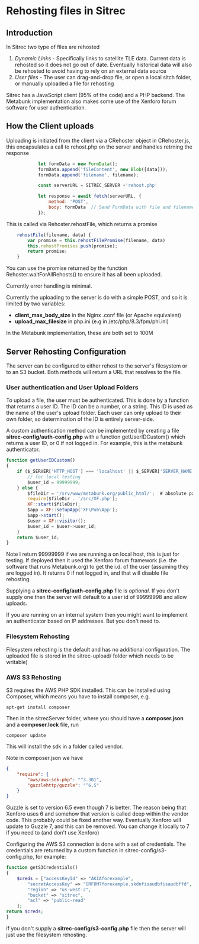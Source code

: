 # Rehosting files in Sitrec

## Introduction

In Sitrec two type of files are rehosted

1. *Dynamic Links* - Specifically links to satellite TLE data. Current data is rehosted so it does not go out of date. Eventually historical data will also be rehosted to avoid having to rely on an external data source
2. *User files* - The user can drag-and-drop file, or open a local sitch folder, or manually uploaded a file for rehosting

Sitrec has a JavaScript client (95% of the code) and a PHP backend. The Metabunk implementation also makes some use of the Xenforo forum software for user authentication. 

## How the Client uploads

Uploading is initiated from the client via a CRehoster object in CRehoster.js, this encapsulates a call to rehost.php on the server and handles retrning the response

```javascript
            let formData = new FormData();
            formData.append('fileContent', new Blob([data]));
            formData.append('filename', filename);

            const serverURL = SITREC_SERVER +'rehost.php'

            let response = await fetch(serverURL, {
                method: 'POST',
                body: formData  // Send FormData with file and filename
            });
```

This is called via Rehoster.rehostFile, which returns a promise
```javascript
    rehostFile(filename, data) {
        var promise = this.rehostFilePromise(filename, data)
        this.rehostPromises.push(promise);
        return promise;
    }
```

You can use the promise returned by the function Rehoster.waitForAllRehosts() to ensure it has all been uploaded. 

Currently error handling is minimal.


Currently the uploading to the server is do with a simple POST, and so it is limited by two variables:
 - **client_max_body_size** in the Nginx .conf file (or Apache equivalent)
 - **upload_max_filesize** in php.ini (e.g in /etc/php/8.3/fpm/phi.ini)

In the Metabunk implementation, these are both set to 100M

## Server Rehosting Configuration

The server can be configured to either rehost to the server's filesystem or to an S3 bucket. Both methods will return a URL that resolves to the file. 


### User authentication and User Upload Folders

To upload a file, the user must be authenticated. This is done by a function that returns a user ID. The ID can be a number, or a string. This ID is used as the name of the user's upload folder. Each user can only upload to their own folder, so determination of the ID is entirely server-side. 

A custom authentication method can be implemented by creating a file **sitrec-config/auth-config.php** with a function getUserIDCustom() which returns a user ID, or 0 if not logged in. For example, this is the metabunk authenticator.
```javascript
function getUserIDCustom()
{
    if ($_SERVER['HTTP_HOST'] === 'localhost' || $_SERVER['SERVER_NAME'] === 'localhost') {
        // for local testing
        $user_id = 99999999;
    } else {
        $fileDir = '/srv/www/metabunk.org/public_html/';  # absolute path from this script to the Xenforo root
        require($fileDir . '/src/XF.php');
        XF::start($fileDir);
        $app = XF::setupApp('XF\Pub\App');
        $app->start();
        $user = XF::visitor();
        $user_id = $user->user_id;
    }
    return $user_id;
}
```
Note I return 99999999 if we are running a on local host, this is just for testing. If deployed then it used the Xenforo forum framework (i.e. the software that runs Metabunk.org) to get the i.d. of the user (assuming they are logged in). It returns 0 if not logged in, and that will disable file rehosting. 

Supplying a **sitrec-config/auth-config.php** file is *optional*. If you don't supply one then the server will default to a user id of 99999998 and allow uploads. 

If you are running on an internal system then you might want to implement an authenticator based on IP addresses. But you don't need to. 


### Filesystem Rehosting

Filesystem rehosting is the default and has no additional configuration. The uploaded file is stored in the sitrec-upload/<UserID> folder which needs to be writable)

### AWS S3 Rehosting

S3 requires the AWS PHP SDK installed. This can be installed using Composer, which means you have to install composer, e.g.
```shell
apt-get install composer
```

Then in the sitrecServer folder, where you should have a **composer.json** and a **composer.lock** file, run 
```shell
composer update
```
This will install the sdk in a folder called vendor. 

Note in composer.json we have
```json
{
    "require": {
        "aws/aws-sdk-php": "^3.301",
        "guzzlehttp/guzzle": "^6.5"
    }
}
```
Guzzle is set to version 6.5 even though 7 is better. The reason being that Xenforo uses 6 and somehow that version is called deep within the vendor code. This probably could be fixed another way. Eventually Xenforo will update to Guzzle 7, and this can be removed. You can change it locally to 7 if you need to (and don't use Xenforo)

Configuring the AWS S3 connection is done with a set of credentials. The credentials are returned by a custom function in sitrec-config/s3-config.php, for example:

```php
function getS3Credentials()
{
    $creds = ["accessKeyId" => "AKIAforexample",
        "secretAccessKey" => "GRF8M7forexample.skdnfisaudbfisaudbffd",
        "region" => "us-west-2",
        "bucket" => "sitrec",
        "acl" => "public-read"
    ];
return $creds;
}
```
if you don't supply a **sitrec-config/s3-config.php** file then the server will just use the filesystem rehosting.

